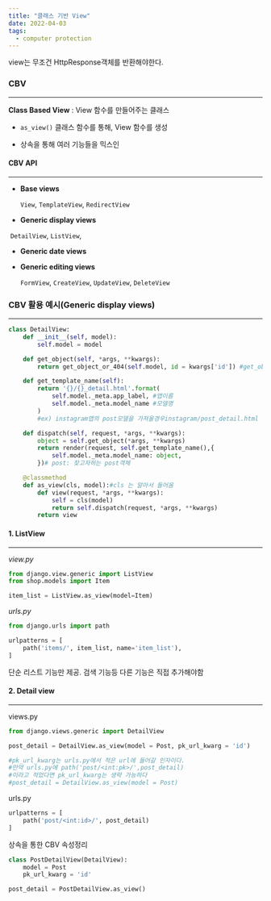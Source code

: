 ```yaml
---
title: "클래스 기반 View"
date: 2022-04-03
tags:
  - computer protection
---
```


view는 무조건 HttpResponse객체를 반환해야한다.

### CBV

---

**Class Based View** : View 함수를 만들어주는 클래스

- `as_view()` 클래스 함수를 통해, View 함수를 생성

- 상속을 통해 여러 기능들을 믹스인

#### CBV API

---

- **Base views**

  `View`, `TemplateView`, `RedirectView`

- **Generic display views**

​ `DetailView`, `ListView`,

- **Generic date views**

- **Generic editing views**

  `FormView`, `CreateView`, `UpdateView`, `DeleteView`

### CBV 활용 예시(Generic display views)

---

```python
class DetailView:
    def __init__(self, model):
        self.model = model

    def get_object(self, *args, **kwargs):
        return get_object_or_404(self.model, id = kwargs['id']) #get_object_or_404를 통해 detail을 보고자하는 모델 인스턴스를 찾아 반환한다.

    def get_template_name(self):
        return '{}/{}_detail.html'.format(
        	self.model._meta.app_label, #앱이름
            self.model._meta.model_name #모델명
        )
        #ex) instagram앱의 post모델을 가져올경우instagram/post_detail.html 을 반환해준다

    def dispatch(self, request, *args, **kwargs):
        object = self.get_object(*args, **kwargs)
        return render(request, self.get_template_name(),{
            self.model._meta.model_name: object,
        })# post: 찾고자하는 post객체

    @classmethod
    def as_view(cls, model):#cls 는 알아서 들어옴
        def view(request, *args, **kwargs):
            self = cls(model)
            return self.dispatch(request, *args, **kwargs)
        return view
```

#### 1. ListView

---

_view.py_

```python
from django.view.generic import ListView
from shop.models import Item

item_list = ListView.as_view(model=Item)
```

_urls.py_

```python
from django.urls import path

urlpatterns = [
    path('items/', item_list, name='item_list'),
]
```

단순 리스트 기능만 제공. 검색 기능등 다른 기능은 직접 추가해야함

#### 2. Detail view

---

views.py

```py
from django.views.generic import DetailView

post_detail = DetailView.as_view(model = Post, pk_url_kwarg = 'id')

#pk_url_kwarg는 urls.py에서 적은 url에 들어갈 인자이다.
#만약 urls.py에 path('post/<int:pk>/',post_detail)
#이라고 적었다면 pk_url_kwarg는 생략 가능하다
#post_detail = DetailView.as_view(model = Post)
```

urls.py

```python
urlpatterns = [
    path('post/<int:id>/', post_detail)
]

```

상속을 통한 CBV 속성정리

```python
class PostDetailView(DetailView):
    model = Post
    pk_url_kwarg = 'id'

post_detail = PostDetailView.as_view()
```
